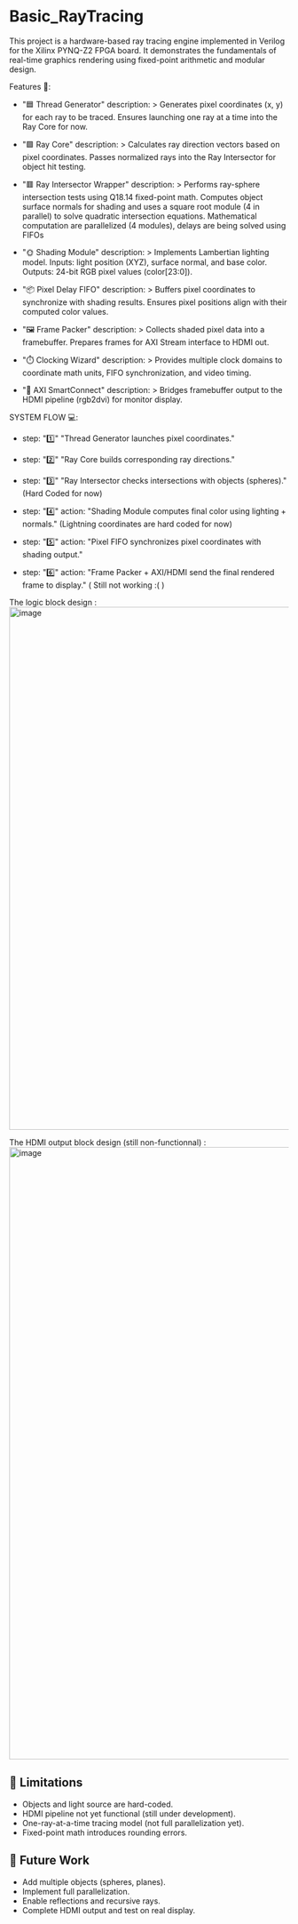 # Basic_RayTracing
This project is a hardware-based ray tracing engine implemented in Verilog for the Xilinx PYNQ-Z2 FPGA board. It demonstrates the fundamentals of real-time graphics rendering using fixed-point arithmetic and modular design.

Features 🚀:
  - "🟦 Thread Generator"
    description: >
      Generates pixel coordinates (x, y) for each ray to be traced.
      Ensures launching one ray at a time into the Ray Core for now.

  - "🟩 Ray Core"
    description: >
      Calculates ray direction vectors based on pixel coordinates.
      Passes normalized rays into the Ray Intersector for object hit testing.

  - "🟥 Ray Intersector Wrapper"
    description: >
      Performs ray-sphere intersection tests using Q18.14 fixed-point math.
      Computes object surface normals for shading and uses a square root module
      (4 in parallel) to solve quadratic intersection equations.
      Mathematical computation are parallelized (4 modules), delays are being solved using FIFOs

  - "🌞 Shading Module"
    description: >
      Implements Lambertian lighting model.
      Inputs: light position (XYZ), surface normal, and base color.
      Outputs: 24-bit RGB pixel values (color[23:0]).

  - "📦 Pixel Delay FIFO"
    description: >
      Buffers pixel coordinates to synchronize with shading results.
      Ensures pixel positions align with their computed color values.

  - "🖼️ Frame Packer"
    description: >
      Collects shaded pixel data into a framebuffer.
      Prepares frames for AXI Stream interface to HDMI out.

  - "⏱️ Clocking Wizard"
    description: >
      Provides multiple clock domains to coordinate math units,
      FIFO synchronization, and video timing.

  - "🔗 AXI SmartConnect"
    description: >
      Bridges framebuffer output to the HDMI pipeline (rgb2dvi) for monitor display.
    

SYSTEM FLOW 💻:

  - step: "1️⃣"
    "Thread Generator launches pixel coordinates."
    
  - step: "2️⃣"
    "Ray Core builds corresponding ray directions."
    
  - step: "3️⃣"
    "Ray Intersector checks intersections with objects (spheres)." (Hard Coded for now)
    
  - step: "4️⃣"
    action: "Shading Module computes final color using lighting + normals." (Lightning coordinates are hard coded for now)
    
  - step: "5️⃣"
    action: "Pixel FIFO synchronizes pixel coordinates with shading output."
    
  - step: "6️⃣"
    action: "Frame Packer + AXI/HDMI send the final rendered frame to display." ( Still not working :( )



  The logic block design :
  <img width="2255" height="941" alt="image" src="https://github.com/user-attachments/assets/ace5bfcb-5e9f-49dd-ae81-489c5471420c" />


  The HDMI output block design (still non-functionnal) :
  <img width="2342" height="1102" alt="image" src="https://github.com/user-attachments/assets/561fc23a-fcb3-4ed0-958a-8ddf105a5b89" />




  ## 🚧 Limitations
- Objects and light source are hard-coded.
- HDMI pipeline not yet functional (still under development).
- One-ray-at-a-time tracing model (not full parallelization yet).
- Fixed-point math introduces rounding errors.

## 🔮 Future Work
- Add multiple objects (spheres, planes).
- Implement full parallelization.
- Enable reflections and recursive rays.
- Complete HDMI output and test on real display.


